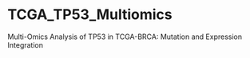# TCGA_TP53_Multiomics
Multi-Omics Analysis of TP53 in TCGA-BRCA: Mutation and Expression Integration
